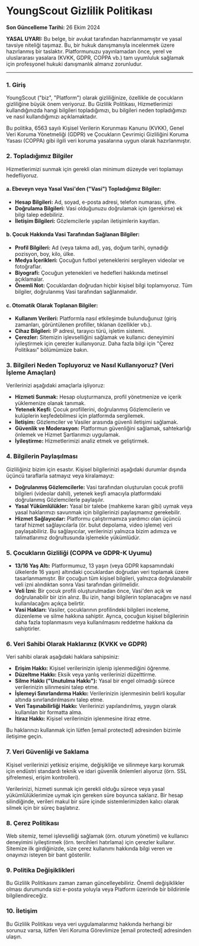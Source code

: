 # YoungScout Gizlilik Politikası

**Son Güncelleme Tarihi:** 26 Ekim 2024

**YASAL UYARI:** Bu belge, bir avukat tarafından hazırlanmamıştır ve yasal tavsiye niteliği taşımaz. Bu, bir hukuk danışmanıyla incelenmek üzere hazırlanmış bir taslaktır. Platformunuzu yayınlamadan önce, yerel ve uluslararası yasalara (KVKK, GDPR, COPPA vb.) tam uyumluluk sağlamak için profesyonel hukuki danışmanlık almanız zorunludur.

---

### **1. Giriş**

YoungScout ("biz", "Platform") olarak gizliliğinize, özellikle de çocukların gizliliğine büyük önem veriyoruz. Bu Gizlilik Politikası, Hizmetlerimizi kullandığınızda hangi bilgileri topladığımızı, bu bilgileri neden topladığımızı ve nasıl kullandığımızı açıklamaktadır.

Bu politika, 6563 sayılı Kişisel Verilerin Korunması Kanunu (KVKK), Genel Veri Koruma Yönetmeliği (GDPR) ve Çocukların Çevrimiçi Gizliliğini Koruma Yasası (COPPA) gibi ilgili veri koruma yasalarına uygun olarak hazırlanmıştır.

### **2. Topladığımız Bilgiler**

Hizmetlerimizi sunmak için gerekli olan minimum düzeyde veri toplamayı hedefliyoruz.

#### **a. Ebeveyn veya Yasal Vasi'den ("Vasi") Topladığımız Bilgiler:**
- **Hesap Bilgileri:** Ad, soyad, e-posta adresi, telefon numarası, şifre.
- **Doğrulama Bilgileri:** Vasi olduğunuzu doğrulamak için (gerekirse) ek bilgi talep edebiliriz.
- **İletişim Bilgileri:** Gözlemcilerle yapılan iletişimlerin kayıtları.

#### **b. Çocuk Hakkında Vasi Tarafından Sağlanan Bilgiler:**
- **Profil Bilgileri:** Ad (veya takma ad), yaş, doğum tarihi, oynadığı pozisyon, boy, kilo, ülke.
- **Medya İçerikleri:** Çocuğun futbol yeteneklerini sergileyen videolar ve fotoğraflar.
- **Biyografi:** Çocuğun yetenekleri ve hedefleri hakkında metinsel açıklamalar.
- **Önemli Not:** Çocuklardan doğrudan hiçbir kişisel bilgi toplamıyoruz. Tüm bilgiler, doğrulanmış Vasi tarafından sağlanmalıdır.

#### **c. Otomatik Olarak Toplanan Bilgiler:**
- **Kullanım Verileri:** Platformla nasıl etkileşimde bulunduğunuz (giriş zamanları, görüntülenen profiller, tıklanan özellikler vb.).
- **Cihaz Bilgileri:** IP adresi, tarayıcı türü, işletim sistemi.
- **Çerezler:** Sitemizin işlevselliğini sağlamak ve kullanıcı deneyimini iyileştirmek için çerezler kullanıyoruz. Daha fazla bilgi için "Çerez Politikası" bölümümüze bakın.

### **3. Bilgileri Neden Topluyoruz ve Nasıl Kullanıyoruz? (Veri İşleme Amaçları)**

Verilerinizi aşağıdaki amaçlarla işliyoruz:
- **Hizmeti Sunmak:** Hesap oluşturmanıza, profil yönetmenize ve içerik yüklemenize olanak tanımak.
- **Yetenek Keşfi:** Çocuk profillerini, doğrulanmış Gözlemcilerin ve kulüplerin keşfedebilmesi için platformda sergilemek.
- **İletişim:** Gözlemciler ve Vasiler arasında güvenli iletişimi sağlamak.
- **Güvenlik ve Moderasyon:** Platformun güvenliğini sağlamak, sahtekarlığı önlemek ve Hizmet Şartlarımızı uygulamak.
- **İyileştirme:** Hizmetlerimizi analiz etmek ve geliştirmek.

### **4. Bilgilerin Paylaşılması**

Gizliliğiniz bizim için esastır. Kişisel bilgilerinizi aşağıdaki durumlar dışında üçüncü taraflarla satmayız veya kiralamayız:
- **Doğrulanmış Gözlemcilerle:** Vasi tarafından oluşturulan çocuk profili bilgileri (videolar dahil), yetenek keşfi amacıyla platformdaki doğrulanmış Gözlemcilerle paylaşılır.
- **Yasal Yükümlülükler:** Yasal bir talebe (mahkeme kararı gibi) uymak veya yasal haklarımızı savunmak için bilgilerinizi paylaşmamız gerekebilir.
- **Hizmet Sağlayıcılar:** Platformu çalıştırmamıza yardımcı olan üçüncü taraf hizmet sağlayıcılarla (ör. bulut depolama, video işleme) veri paylaşabiliriz. Bu sağlayıcılar, verilerinizi yalnızca bizim adımıza ve talimatlarımız doğrultusunda işlemekle yükümlüdür.

### **5. Çocukların Gizliliği (COPPA ve GDPR-K Uyumu)**

- **13/16 Yaş Altı:** Platformumuz, 13 yaşın (veya GDPR kapsamındaki ülkelerde 16 yaşın) altındaki çocuklardan doğrudan veri toplamak üzere tasarlanmamıştır. Bir çocuğun tüm kişisel bilgileri, yalnızca doğrulanabilir veli izni alındıktan sonra Vasi tarafından girilmelidir.
- **Veli İzni:** Bir çocuk profili oluşturulmadan önce, Vasi'den açık ve doğrulanabilir bir izin alırız. Bu izin, hangi bilgilerin toplanacağını ve nasıl kullanılacağını açıkça belirtir.
- **Vasi Hakları:** Vasiler, çocuklarının profilindeki bilgileri inceleme, düzenleme ve silme hakkına sahiptir. Ayrıca, çocuğun kişisel bilgilerinin daha fazla toplanmasını veya kullanılmasını reddetme hakkına da sahiptirler.

### **6. Veri Sahibi Olarak Haklarınız (KVKK ve GDPR)**

Veri sahibi olarak aşağıdaki haklara sahipsiniz:
- **Erişim Hakkı:** Kişisel verilerinizin işlenip işlenmediğini öğrenme.
- **Düzeltme Hakkı:** Eksik veya yanlış verilerinizi düzelttirme.
- **Silme Hakkı ("Unutulma Hakkı"):** Yasal bir engel olmadığı sürece verilerinizin silinmesini talep etme.
- **İşlemeyi Sınırlandırma Hakkı:** Verilerinizin işlenmesinin belirli koşullar altında sınırlandırılmasını talep etme.
- **Veri Taşınabilirliği Hakkı:** Verilerinizi yapılandırılmış, yaygın olarak kullanılan bir formatta alma.
- **İtiraz Hakkı:** Kişisel verilerinizin işlenmesine itiraz etme.

Bu haklarınızı kullanmak için lütfen [email protected] adresinden bizimle iletişime geçin.

### **7. Veri Güvenliği ve Saklama**

Kişisel verilerinizi yetkisiz erişime, değişikliğe ve silinmeye karşı korumak için endüstri standardı teknik ve idari güvenlik önlemleri alıyoruz (örn. SSL şifrelemesi, erişim kontrolleri).

Verilerinizi, hizmeti sunmak için gerekli olduğu sürece veya yasal yükümlülüklerimize uymak için gereken süre boyunca saklarız. Bir hesap silindiğinde, verileri makul bir süre içinde sistemlerimizden kalıcı olarak silmek için bir süreç başlatırız.

### **8. Çerez Politikası**

Web sitemiz, temel işlevselliği sağlamak (örn. oturum yönetimi) ve kullanıcı deneyimini iyileştirmek (örn. tercihleri hatırlama) için çerezler kullanır. Sitemize ilk girdiğinizde, size çerez kullanımı hakkında bilgi veren ve onayınızı isteyen bir bant gösterilir.

### **9. Politika Değişiklikleri**

Bu Gizlilik Politikasını zaman zaman güncelleyebiliriz. Önemli değişiklikler olması durumunda sizi e-posta yoluyla veya Platform üzerinde bir bildirimle bilgilendireceğiz.

### **10. İletişim**

Bu Gizlilik Politikası veya veri uygulamalarımız hakkında herhangi bir sorunuz varsa, lütfen Veri Koruma Görevlimize [email protected] adresinden ulaşın.
